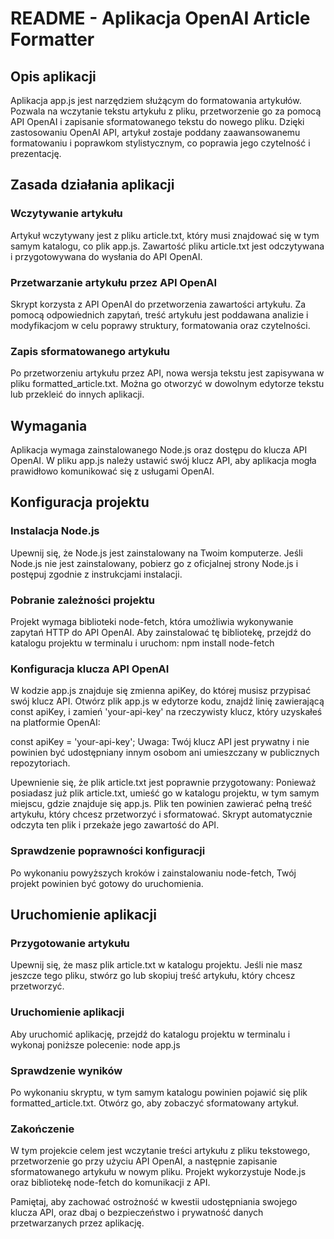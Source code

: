 # README - Aplikacja OpenAI Article Formatter

## Opis aplikacji
Aplikacja app.js jest narzędziem służącym do formatowania artykułów. Pozwala na wczytanie tekstu artykułu z pliku, przetworzenie go za pomocą API OpenAI i zapisanie sformatowanego tekstu do nowego pliku. Dzięki zastosowaniu OpenAI API, artykuł zostaje poddany zaawansowanemu formatowaniu i poprawkom stylistycznym, co poprawia jego czytelność i prezentację.

## Zasada działania aplikacji
### Wczytywanie artykułu
Artykuł wczytywany jest z pliku article.txt, który musi znajdować się w tym samym katalogu, co plik app.js. Zawartość pliku article.txt jest odczytywana i przygotowywana do wysłania do API OpenAI.

### Przetwarzanie artykułu przez API OpenAI
Skrypt korzysta z API OpenAI do przetworzenia zawartości artykułu. Za pomocą odpowiednich zapytań, treść artykułu jest poddawana analizie i modyfikacjom w celu poprawy struktury, formatowania oraz czytelności.

### Zapis sformatowanego artykułu
Po przetworzeniu artykułu przez API, nowa wersja tekstu jest zapisywana w pliku formatted_article.txt. Można go otworzyć w dowolnym edytorze tekstu lub przekleić do innych aplikacji.

## Wymagania
Aplikacja wymaga zainstalowanego Node.js oraz dostępu do klucza API OpenAI. W pliku app.js należy ustawić swój klucz API, aby aplikacja mogła prawidłowo komunikować się z usługami OpenAI.

## Konfiguracja projektu
### Instalacja Node.js
Upewnij się, że Node.js jest zainstalowany na Twoim komputerze. Jeśli Node.js nie jest zainstalowany, pobierz go z oficjalnej strony Node.js i postępuj zgodnie z instrukcjami instalacji.

### Pobranie zależności projektu
Projekt wymaga biblioteki node-fetch, która umożliwia wykonywanie zapytań HTTP do API OpenAI. Aby zainstalować tę bibliotekę, przejdź do katalogu projektu w terminalu i uruchom:
npm install node-fetch

### Konfiguracja klucza API OpenAI
W kodzie app.js znajduje się zmienna apiKey, do której musisz przypisać swój klucz API. Otwórz plik app.js w edytorze kodu, znajdź linię zawierającą const apiKey, i zamień 'your-api-key' na rzeczywisty klucz, który uzyskałeś na platformie OpenAI:


const apiKey = 'your-api-key';
Uwaga: Twój klucz API jest prywatny i nie powinien być udostępniany innym osobom ani umieszczany w publicznych repozytoriach.

Upewnienie się, że plik article.txt jest poprawnie przygotowany:
Ponieważ posiadasz już plik article.txt, umieść go w katalogu projektu, w tym samym miejscu, gdzie znajduje się app.js. Plik ten powinien zawierać pełną treść artykułu, który chcesz przetworzyć i sformatować. Skrypt automatycznie odczyta ten plik i przekaże jego zawartość do API.

### Sprawdzenie poprawności konfiguracji
Po wykonaniu powyższych kroków i zainstalowaniu node-fetch, Twój projekt powinien być gotowy do uruchomienia.

## Uruchomienie aplikacji
### Przygotowanie artykułu
Upewnij się, że masz plik article.txt w katalogu projektu. Jeśli nie masz jeszcze tego pliku, stwórz go lub skopiuj treść artykułu, który chcesz przetworzyć.

### Uruchomienie aplikacji
Aby uruchomić aplikację, przejdź do katalogu projektu w terminalu i wykonaj poniższe polecenie:
node app.js

### Sprawdzenie wyników
Po wykonaniu skryptu, w tym samym katalogu powinien pojawić się plik formatted_article.txt. Otwórz go, aby zobaczyć sformatowany artykuł.

### Zakończenie
W tym projekcie celem jest wczytanie treści artykułu z pliku tekstowego, przetworzenie go przy użyciu API OpenAI, a następnie zapisanie sformatowanego artykułu w nowym pliku. Projekt wykorzystuje Node.js oraz bibliotekę node-fetch do komunikacji z API.

Pamiętaj, aby zachować ostrożność w kwestii udostępniania swojego klucza API, oraz dbaj o bezpieczeństwo i prywatność danych przetwarzanych przez aplikację.
